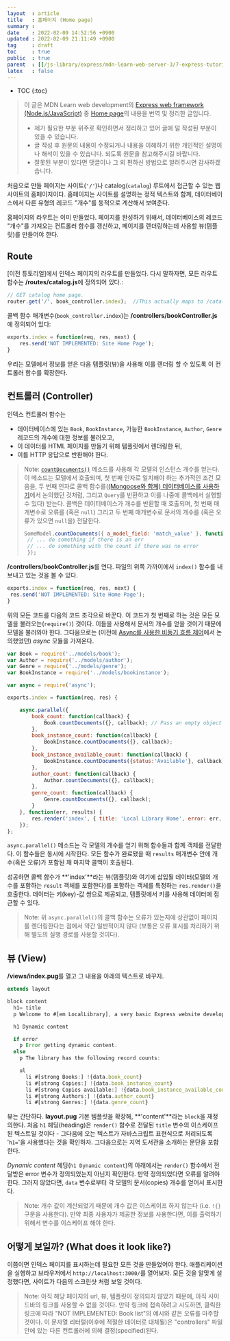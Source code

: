 ```yaml
---
layout  : article
title   : 홈페이지 (Home page)
summary : 
date    : 2022-02-09 14:52:56 +0900
updated : 2022-02-09 21:11:49 +0900
tag     : draft
toc     : true
public  : true
parent  : [[/js-library/express/mdn-learn-web-server-3/7-express-tutorial-5]]
latex   : false
---
```

* TOC
{:toc}

> 이 글은 MDN Learn web development의 [Express web framework (Node.js/JavaScript)](https://developer.mozilla.org/en-US/docs/Learn/Server-side/Express_Nodejs) 중 [Home page](https://developer.mozilla.org/en-US/docs/Learn/Server-side/Express_Nodejs/Displaying_data/Home_page)의 내용을 번역 및 정리한 글입니다.
>
> * 제가 필요한 부분 위주로 확인하면서 정리하고 있어 글에 덜 작성된 부분이 있을 수 있습니다.
> * 글 작성 후 원문의 내용이 수정되거나 내용을 이해하기 위한 개인적인 설명이나 해석이 있을 수 있습니다. 되도록 원문을 참고해주시길 바랍니다.
> * 잘못된 부분이 있다면 댓글이나 그 외 편하신 방법으로 알려주시면 감사하겠습니다.

처음으로 만들 페이지는 사이트(`'/'`)나 catalog(`catalog`) 루트에서 접근할 수 있는 웹사이트의 홈페이지이다. 홈페이지는 사이트를 설명하는 정적 텍스트와 함께, 데이터베이스에서 다른 유형의 레코드 "개수"를 동적으로 계산해서 보여준다.

홈페이지의 라우트는 이미 만들었다. 페이지를 완성하기 위해서, 데이터베이스의 레코드 "개수"를 가져오는 컨트롤러 함수를 갱신하고, 페이지를 렌더링하는데 사용할 뷰(템플릿)를 만들어야 한다.

## Route

[이전 튜토리얼]에서 인덱스 페이지의 라우트를 만들었다. 다시 말하자면, 모든 라우트 함수는 **/routes/catalog.js**에 정의되어 있다.:

```js
// GET catalog home page.
router.get('/', book_controller.index);  //This actually maps to /catalog/ because we import the route with a /catalog prefix
```

콜백 함수 매개변수(`book_controller.index`)는 **/controllers/bookController.js**에 정의되어 있다:

```js
exports.index = function(req, res, next) {
    res.send('NOT IMPLEMENTED: Site Home Page');
}
```

우리는 모델에서 정보를 얻은 다음 템플릿(뷰)을 사용해 이를 렌더링 할 수 있도록 이 컨트롤러 함수를 확장한다.

## 컨트롤러 (Controller)

인덱스 컨트롤러 함수는

* 데이터베이스에 있는 `Book`, `BookInstance`, 가능한 `BookInstance`, `Author`, `Genre` 레코드의 개수에 대한 정보를 불러오고,
* 이 데이터를 HTML 페이지를 만들기 위해 템플릿에서 렌더링한 뒤,
* 이를 HTTP 응답으로 반환해야 한다.

> Note: [`countDocuments()`](https://mongoosejs.com/docs/api.html#model_Model.countDocuments) 메소드를 사용해 각 모델의 인스턴스 개수를 얻는다. 이 메소드는 모델에서 호출되며, 첫 번째 인자로 일치해야 하는 추가적인 조건 모음을, 두 번째 인자로 콜백 함수를([(Mongoose와 함께) 데이터베이스를 사용하기](https://developer.mozilla.org/en-US/docs/Learn/Server-side/Express_Nodejs/mongoose)에서 논의했던 것처럼, 그리고 `Query`를 반환하고 이를 나중에 콜백에서 실행할 수 있다) 받는다. 콜백은 데이터베이스가 개수를 반환할 때 호출되며, 첫 번째 매개변수로 오류를 (혹은 `null`) 그리고 두 번째 매개변수로 문서의 개수를 (혹은 오류가 있으면 `null`을) 전달한다.
>
> ```js
> SomeModel.countDocuments({ a_model_field: 'match_value' }, function (err, count) {
>  // ... do something if there is an err
>  // ... do something with the count if there was no error
>  });
> ```

**/controllers/bookController.js**를 연다. 파일의 위쪽 가까이에서 `index()` 함수를 내보내고 있는 것을 볼 수 있다.

```js
exports.index = function(req, res, next) {
 res.send('NOT IMPLEMENTED: Site Home Page');
}
```

위의 모든 코드를 다음의 코드 조각으로 바꾼다. 이 코드가 첫 번째로 하는 것은 모든 모델을 불러오는(`require()`) 것이다. 이들을 사용해서 문서의 개수를 얻을 것이기 때문에 모델을 불러와야 한다. 그다음으로는 (이전에 [Async를 사용한 비동기 흐름 제어](https://developer.mozilla.org/en-US/docs/Learn/Server-side/Express_Nodejs/Displaying_data/flow_control_using_async)에서 논의했었던) *async* 모듈을 가져온다.

```js
var Book = require('../models/book');
var Author = require('../models/author');
var Genre = require('../models/genre');
var BookInstance = require('../models/bookinstance');

var async = require('async');

exports.index = function(req, res) {

    async.parallel({
        book_count: function(callback) {
            Book.countDocuments({}, callback); // Pass an empty object as match condition to find all documents of this collection
        },
        book_instance_count: function(callback) {
            BookInstance.countDocuments({}, callback);
        },
        book_instance_available_count: function(callback) {
            BookInstance.countDocuments({status:'Available'}, callback);
        },
        author_count: function(callback) {
            Author.countDocuments({}, callback);
        },
        genre_count: function(callback) {
            Genre.countDocuments({}, callback);
        }
    }, function(err, results) {
        res.render('index', { title: 'Local Library Home', error: err, data: results });
    });
};
```

`async.parallel()` 메소드는 각 모델의 개수를 얻기 위해 함수들과 함께 객체를 전달한다. 이 함수들은 동시에 시작한다. 모든 함수가 완료됐을 때 `results` 매개변수 안에 개수(혹은 오류)가 포함된 채 마지막 콜백이 호출된다.

성공하면 콜백 함수가 **'index'**라는 뷰(템플릿)와 여기에 삽입될 데이터(모델의 개수를 포함하는 `result` 객체를 포함한다)를 포함하는 객체를 특정하는 `res.render()`을 호출한다. 데이터는 키(key)-값 쌍으로 제공되고, 템플릿에서 키를 사용해 데이터에 접근할 수 있다.

> Note: 위 `async.parallel()`의 콜백 함수는 오류가 있는지에 상관없이 페이지를 렌더링한다는 점에서 약간 일반적이지 않다 (보통은 오류 표시를 처리하기 위해 별도의 실행 경로를 사용할 것이다).

## 뷰 (View)

**/views/index.pug**를 열고 그 내용을 아래의 텍스트로 바꾸자.

```js
extends layout

block content
  h1= title
  p Welcome to #[em LocalLibrary], a very basic Express website developed as a tutorial example on the Mozilla Developer Network.

  h1 Dynamic content

  if error
    p Error getting dynamic content.
  else
    p The library has the following record counts:

    ul
      li #[strong Books:] !{data.book_count}
      li #[strong Copies:] !{data.book_instance_count}
      li #[strong Copies available:] !{data.book_instance_available_count}
      li #[strong Authors:] !{data.author_count}
      li #[strong Genres:] !{data.genre_count}
```

뷰는 간단하다. **layout.pug** 기본 템플릿을 확장해, **'content'**라는 `block`을 재정의한다. 처음 `h1` 헤딩(heading)은 `render()` 함수로 전달된 `title` 변수의 이스케이프 된 텍스트일 것이다 - 그다음에 오는 텍스트가 자바스크립트 표현식으로 처리되도록 '`h1=`'을 사용했다는 것을 확인하자. 그다음으로는 지역 도서관을 소개하는 문단을 포함한다.

*Dynamic content* 헤딩(`h1 Dynamic content`)의 아래에서는 `render()` 함수에서 전달받은 error 변수가 정의되었는지 아닌지 확인한다. 만약 정의되었다면 오류를 알려야 한다. 그러지 않았다면, `data` 변수로부터 각 모델의 문서(copies) 개수를 얻어서 표시한다.

> Note: 개수 값이 계산되었기 때문에 개수 값은 이스케이프 하지 않는다 (i.e. `!{}` 구문을 사용한다). 만약 최종 사용자가 제공한 정보를 사용한다면, 이를 출력하기 위해서 변수를 이스케이프 해야 한다.

## 어떻게 보일까? (What does it look like?)

이쯤이면 인덱스 페이지를 표시하는데 필요한 모든 것을 만들었어야 한다. 애플리케이션을 실행하고 브라우저에서 `http://localhost:3000/`를 열어보자. 모든 것을 알맞게 설정했다면, 사이트가 다음의 스크린샷 처럼 보일 것이다.

> Note: 아직 해당 페이지의 url, 뷰, 템플릿이 정의되지 않았기 때문에, 아직 사이드바의 링크를 사용할 수 없을 것이다. 만약 링크에 접속하려고 시도하면, 클릭한 링크에 따라 "NOT IMPLEMENTED: Book list"의 예시와 같은 오류를 마주할 것이다. 이 문자열 리터럴(이후에 적절한 데이터로 대체될)은 "controllers" 파일 안에 있는 다른 컨트롤러에 의해 결정(specified)된다.
